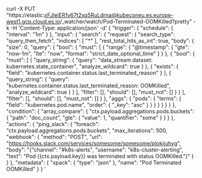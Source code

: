 curl -X PUT "https://elastic:xFJleiER1v67t2xq5RuLdrna@kubeconeu.es.europe-west1.gcp.cloud.es.io/_watcher/watch/Pod-Terminated-OOMKilled?pretty" -k -H 'Content-Type: application/json' -d'
{
  "trigger": {
    "schedule": {
      "interval": "1m"
    }
  },
  "input": {
    "search": {
      "request": {
        "search_type": "query_then_fetch",
        "indices": [
          "*"
        ],
        "rest_total_hits_as_int": true,
        "body": {
          "size": 0,
          "query": {
            "bool": {
              "must": [
                {
                  "range": {
                    "@timestamp": {
                      "gte": "now-1m",
                      "lte": "now",
                      "format": "strict_date_optional_time"
                    }
                  }
                },
                {
                  "bool": {
                    "must": [
                      {
                        "query_string": {
                          "query": "data_stream.dataset: kubernetes.state_container",
                          "analyze_wildcard": true
                        }
                      },
                      {
                        "exists": {
                          "field": "kubernetes.container.status.last_terminated_reason"
                        }
                      },
                      {
                        "query_string": {
                          "query": "kubernetes.container.status.last_terminated_reason: OOMKilled",
                          "analyze_wildcard": true
                        }
                      }
                    ],
                    "filter": [],
                    "should": [],
                    "must_not": []
                  }
                }
              ],
              "filter": [],
              "should": [],
              "must_not": []
            }
          },
          "aggs": {
            "pods": {
              "terms": {
                "field": "kubernetes.pod.name",
                "order": {
                  "_key": "asc"
                }
              }
            }
          }
        }
      }
    }
  },
  "condition": {
    "array_compare": {
      "ctx.payload.aggregations.pods.buckets": {
        "path": "doc_count",
        "gte": {
          "value": 1,
          "quantifier": "some"
        }
      }
    }
  },
  "actions": {
    "ping_slack": {
      "foreach": "ctx.payload.aggregations.pods.buckets",
      "max_iterations": 500,
      "webhook": {
        "method": "POST",
        "url": "https://hooks.slack.com/services/somesome/somesome/plokijuhyg",
        "body": "{\"channel\": \"#k8s-alerts\", \"username\": \"k8s-cluster-alerting\", \"text\": \"Pod {{ctx.payload.key}} was terminated with status OOMKilled.\"}"
      }
    }
  },
  "metadata": {
    "xpack": {
      "type": "json"
    },
    "name": "Pod Terminated OOMKilled"
  }
}
'
